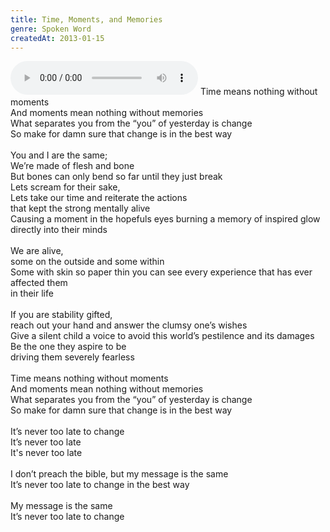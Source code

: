 ```yaml
---
title: Time, Moments, and Memories
genre: Spoken Word
createdAt: 2013-01-15
---
```

<audio controls class="mb-6 w-full">
  <source src="/songs/Time, Moments, and Memories.mp3" type="audio/mpeg">
</audio>
Time means nothing without moments<br>
And moments mean nothing without memories<br>
What separates you from the “you” of yesterday is change<br>
So make for damn sure that change is in the best way<br>
<br>
You and I are the same; <br>
We’re made of flesh and bone<br>
But bones can only bend so far until they just break<br>
Lets scream for their sake, <br>
Lets take our time and reiterate the actions<br>
that kept the strong mentally alive<br>
Causing a moment in the hopefuls eyes burning a memory of inspired glow<br>
directly into their minds<br>
<br>
We are alive,<br>
some on the outside and some within<br>
Some with skin so paper thin you can see every experience that has ever affected them<br>
in their life<br>
<br>
If you are stability gifted,<br> 
reach out your hand and answer the clumsy one’s wishes<br>
Give a silent child a voice to avoid this world’s pestilence and its damages<br>
Be the one they aspire to be<br>
driving them severely fearless<br>
<br>
Time means nothing without moments<br>
And moments mean nothing without memories<br>
What separates you from the “you” of yesterday is change<br>
So make for damn sure that change is in the best way<br>
<br>
It’s never too late to change<br>
It’s never too late<br>
It's never too late<br>
<br>
I don’t preach the bible, but my message is the same<br>
It’s never too late to change in the best way<br>
<br>
My message is the same<br>
It’s never too late to change<br>
